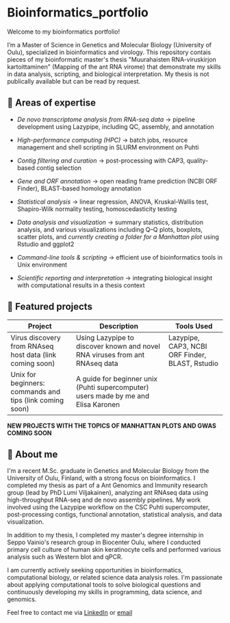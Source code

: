 # Bioinformatics_portfolio
Welcome to my bioinformatics portfolio! 

I’m a Master of Science in Genetics and Molecular Biology (University of Oulu), specialized in bioinformatics and virology. This repository contais pieces of my bioinformatic master's thesis "Muurahaisten RNA-viruskirjon kartoittaminen" (Mapping of the ant RNA virome) that demonstrate my skills in data analysis, scripting, and biological interpretation. My thesis is not publically available but can be read by request.

## 🔬 Areas of expertise
- *De novo transcriptome analysis from RNA-seq data*
  → pipeline development using Lazypipe, including QC, assembly, and annotation

- *High-performance computing (HPC)*
  → batch jobs, resource management and shell scripting in SLURM environment on Puhti

- *Contig filtering and curation*
  → post-processing with CAP3, quality-based contig selection

- *Gene and ORF annotation*
  → open reading frame prediction (NCBI ORF Finder), BLAST-based homology annotation

- *Statistical analysis*
  → linear regression, ANOVA, Kruskal-Wallis test, Shapiro-Wilk normality testing, homoscedasticity testing
  
- *Data analysis and visualization*
  → summary statistics, distribution analysis, and various visualizations including Q–Q plots, boxplots, scatter plots, and *currently creating a folder for a Manhattan plot* using Rstudio and ggplot2

- *Command-line tools & scripting*
  → efficient use of bioinformatics tools in Unix environment

- *Scientific reporting and interpretation*
  → integrating biological insight with computational results in a thesis context



## 📁 Featured projects

| Project | Description | Tools Used |
|--------|-------------|------------|
| Virus discovery from RNAseq host data (link coming soon) | Using Lazypipe to discover known and novel RNA viruses from ant RNAseq data | Lazypipe, CAP3, NCBI ORF Finder, BLAST, Rstudio |
|Unix for beginners: commands and tips (link coming soon) | A guide for beginner unix (Puhti supercomputer) users made by me and Elisa Karonen |

**NEW PROJECTS WITH THE TOPICS OF MANHATTAN PLOTS AND GWAS COMING SOON**

## 🧠 About me

I'm a recent M.Sc. graduate in Genetics and Molecular Biology from the University of Oulu, Finland, with a strong focus on bioinformatics. I completed my thesis as part of a Ant Genomics and Immunity research group (lead by PhD Lumi Viljakainen), analyzing ant RNAseq data using high-throughput RNA-seq and de novo assembly pipelines. My work involved using the Lazypipe workflow on the CSC Puhti supercomputer, post-processing contigs, functional annotation, statistical analysis, and data visualization.

In addition to my thesis, I completed my master's degree internship in Seppo Vainio's research group in Biocenter Oulu, where I conducted primary cell culture of human skin keratinocyte cells and performed various analysis such as Western blot and qPCR.

I am currently actively seeking opportunities in bioinformatics, computational biology, or related science data analysis roles. I'm passionate about applying computational tools to solve biological questions and continuously developing my skills in programming, data science, and genomics.

Feel free to contact me via [LinkedIn](https://www.linkedin.com/in/henna-kultalahti) or [email](mailto:henna.kultalahti@hotmail.com)

